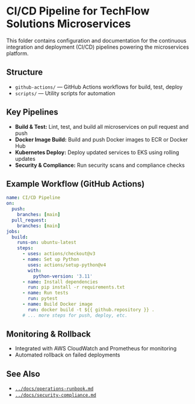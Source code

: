 # CI/CD Pipeline for TechFlow Solutions Microservices

This folder contains configuration and documentation for the continuous integration and deployment (CI/CD) pipelines powering the microservices platform.

## Structure
- `github-actions/` — GitHub Actions workflows for build, test, deploy
- `scripts/` — Utility scripts for automation

## Key Pipelines
- **Build & Test:** Lint, test, and build all microservices on pull request and push
- **Docker Image Build:** Build and push Docker images to ECR or Docker Hub
- **Kubernetes Deploy:** Deploy updated services to EKS using rolling updates
- **Security & Compliance:** Run security scans and compliance checks

## Example Workflow (GitHub Actions)
```yaml
name: CI/CD Pipeline
on:
  push:
    branches: [main]
  pull_request:
    branches: [main]
jobs:
  build:
    runs-on: ubuntu-latest
    steps:
      - uses: actions/checkout@v3
      - name: Set up Python
        uses: actions/setup-python@v4
        with:
          python-version: '3.11'
      - name: Install dependencies
        run: pip install -r requirements.txt
      - name: Run tests
        run: pytest
      - name: Build Docker image
        run: docker build -t ${{ github.repository }} .
      # ... more steps for push, deploy, etc.
```

## Monitoring & Rollback
- Integrated with AWS CloudWatch and Prometheus for monitoring
- Automated rollback on failed deployments

## See Also
- [`../docs/operations-runbook.md`](../docs/operations-runbook.md)
- [`../docs/security-compliance.md`](../docs/security-compliance.md)
